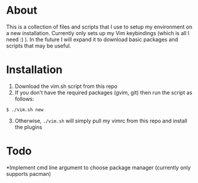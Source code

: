 # About
This is a collection of files and scripts that I use to setup my environment on a new installation. 
Currently only sets up my Vim keybindings (which is all I need :) ). In the future I will expand it to download basic packages and scripts that may be useful.

# Installation
1. Download the vim.sh script from this repo
2. If you don't have the required packages (gvim, git) then run the script as follows:

``$ ./vim.sh new``

3. Otherwise, ``./vim.sh`` will simply pull my vimrc from this repo and install the plugins

# Todo
*Implement cmd line argument to choose package manager (currently only supports pacman)
